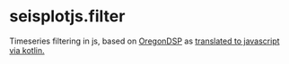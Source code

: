 # seisplotjs.filter
Timeseries filtering in js, based on [OregonDSP](https://seiscode.iris.washington.edu/projects/oregondsp) as [translated to javascript via kotlin.](https://github.com/crotwell/OregonDSP-kotlin)
